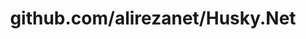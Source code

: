 ---
layout: post
title: github.com/alirezanet/Husky.Net
categories: link
tags: [انگلیسی, برنامه‌نویسی]
---